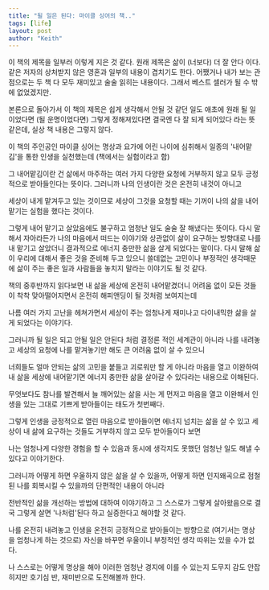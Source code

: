 ```yaml
---
title: "될 일은 된다: 마이클 싱어의 책.."
tags: [life]
layout: post
author: "Keith"
---
```


이 책의 제목을 일부러 이렇게 지은 것 같다. 원래 제목은 삶이 (너보다) 더 잘 안다 이다. 같은 저자의 상처받지 않은 영혼과 일부의 내용이 겹치기도 한다. 어쨌거나 내가 보는 관점으로는 두 책 다 모두 재미있고 술술 읽히는 내용이다. 그래서 베스트 셀러가 될 수 밖에 없었겠지만. 

본론으로 돌아가서 이 책의 제목은 쉽게 생각해서 안될 것 같던 일도 애초에 원래 될 일이었다면 (될 운명이었다면) 그렇게 정해져있다면 결국엔 다 잘 되게 되어있다 라는 뜻 같은데, 실상 책 내용은 그렇지 않다.

이 책의 주인공인 마이클 싱어는 명상과 요가에 어린 나이에 심취해서 일종의 '내어맡김'을 통한 인생을 실천했는데 (책에서는 실험이라고 함)

그 내어맡김이란 건 삶에서 마주하는 여러 가지 다양한 요청에 거부하지 않고 모두 긍정적으로 받아들인다는 뜻이다. 그러니까 나의 인생이란 것은 온전히 내것이 아니고

세상이 내게 맡겨두고 있는 것이므로 세상이 그것을 요청할 때는 기꺼이 나의 삶을 내어맡기는 실험을 했다는 것이다. 

그렇게 내어 맡기고 살았음에도 불구하고 엄청난 일도 술술 잘 해냈다는 뜻이다. 다시 말해서 자아라든가 나의 마음에서 떠드는 이야기와 상관없이 삶이 요구하는 방향대로 나를 내 맡기고 살았더니 결과적으로 에너지 충만한 삶을 살게 되었다는 말이다. 다시 말해 삶이 우리에 대해서 좋은 것을 준비해 두고 있으니 쓸데없는 고민이나 부정적인 생각때문에 삶이 주는 좋은 일과 사람들을 놓치지 말라는 이야기도 될 것 같다.

책의 중후반까지 읽다보면 내 삶을 세상에 온전히 내어맡겼더니 어려움 없이 모든 것들이 착착 맞아떨어지면서 온전히 해피앤딩이 될 것처럼 보여지는데 

나름 여러 가지 고난을 헤쳐가면서 세상이 주는 엄청나게 재미나고 다이내믹한 삶을 살게 되었다는 이야기다.

그러니까 될 일은 되고 안될 일은 안된다 처럼 결정론 적인 세계관이 아니라 나를 내려놓고 세상의 요청에 나를 맡겨놓기만 해도 큰 어려움 없이 살 수 있으니

너희들도 얼마 안되는 삶의 고민을 붙들고 괴로워만 할 게 아니라 마음을 열고 이완하여 내 삶을 세상에 내어맡기면 에너지 충만한 삶을 살아갈 수 있다라는 내용으로 이해된다.

무엇보다도 참나를 발견해서 늘 깨어있는 삶을 사는 게 먼저고 마음을 열고 이완해서 인생을 있는 그대로 기쁘게 받아들이는 태도가 첫번째다.

그렇게 인생을 긍정적으로 열린 마음으로 받아들이면 에너지 넘치는 삶을 살 수 있고 세상이 내 삶에 요구하는 것들도 거부하지 않고 모두 받아들이다 보면 

나는 엄청나게 다양한 경험을 할 수 있음과 동시에 생각지도 못했던 엄청난 일도 해낼 수 있다고 이야기한다.

그러니까 어떻게 하면 우울하지 않은 삶을 살 수 있을까, 어떻게 하면 인지왜곡으로 점철된 나를 회복시킬 수 있을까의 단편적인 내용이 아니라 

전반적인 삶을 개선하는 방법에 대하여 이야기하고 그 스스로가 그렇게 살아왔음으로 결국 그렇게 살면 '나처럼'된다 하고 실증한다고 해야할 것 같다.

나를 온전히 내려놓고 인생을 온전히 긍정적으로 받아들이는 방향으로 (여기서는 명상을 엄청나게 하는 것으로) 자신을 바꾸면 우울이니 부정적인 생각 따위는 있을 수가 없다. 

나 스스로는 어떻게 명상을 해야 이러한 엄청난 경지에 이를 수 있는지 도무지 감도 안잡히지만 호기심 반, 재미반으로 도전해볼까 한다.
